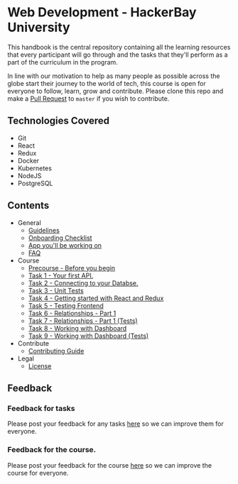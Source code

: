 # Web Development - HackerBay University

This handbook is the central repository containing all the learning resources that every participant will go through and the tasks that they'll perform as a part of the curriculum in the program. 

In line with our motivation to help as many people as possible across the globe start their journey to the world of tech, this course is open for everyone to follow, learn, grow and contribute. Please clone this repo and make a [Pull Request](https://help.github.com/articles/about-pull-requests/) to `master` if you wish to contribute. 

## Technologies Covered
- Git
- React
- Redux
- Docker
- Kubernetes
- NodeJS
- PostgreSQL

## Contents
* General
  * [Guidelines](/guidelines/README.md)
  * [Onboarding Checklist](/checklist/README.md)
  * [App you'll be working on](/app/README.md)
  * [FAQ](/faq/README.md)
* Course
  * [Precourse - Before you begin](/tasks/precourse/README.md)
  * [Task 1 - Your first API.](/tasks/task-1/README.md)
  * [Task 2 - Connecting to your Databse.](/tasks/task-2/README.md)   
  * [Task 3 - Unit Tests](/tasks/task-3/README.md)   
  * [Task 4 - Getting started with React and Redux](/tasks/task-4/README.md)
  * [Task 5 - Testing Frontend](/tasks/task-5/README.md)
  * [Task 6 - Relationships - Part 1](/tasks/task-6/README.md)
  * [Task 7 - Relationships - Part 1 (Tests)](/tasks/task-7/README.md)
  * [Task 8 - Working with Dashboard](/tasks/task-8/README.md)
  * [Task 9 - Working with Dashboard (Tests)](/tasks/task-9/README.md)
  <!-- * [Task 10 - Working on Dashboard - Part 1](/tasks/task-10/README.md)
  * [Task 11 - Working on Dashboard - Part 1 (Tests)](/tasks/task-11/README.md)
  * [Task 12 - Working on Dashboard - Part 2](/tasks/task-12/README.md)
  * [Task 13 - Working on Dashboard - Part 2 (Tests)](/tasks/task-13/README.md)
  * [Task 14 - Workers](/tasks/task-14/README.md)
  * [Task 15 - Integrating with third party API's](/tasks/task-15/README.md)
  * [Task 16 - Continous Integration and Delivery](/tasks/task-16/README.md)
  * [Task 17 - Working with Docker](/tasks/task-17/README.md)
  * [Task 18 - Working with Kubernetes - Part 1](/tasks/task-18/README.md)
  * [Task 19 - Working with Kubernetes - Part 2](/tasks/task-19/README.md)
  * [Task 20 - Wrap up!](/tasks/task-20/README.md) -->
* Contribute
  * [Contributing Guide](/contribute/README.md)
* Legal
  * [License](/LICENSE)

## Feedback

### Feedback for tasks

Please post your feedback for any tasks [here](https://docs.google.com/forms/u/3/d/e/1FAIpQLSdkiXMJrAuaYmZ1aa3U6N6daKXjmdARi1MQahA7bg10MNyjqQ/viewform) so we can improve them for everyone. 

### Feedback for the course. 

Please post your feedback for the course [here](https://docs.google.com/forms/u/3/d/e/1FAIpQLSdFSk86fsSIyfehHXN2vWfXq9ed3CcLjKs6B6r2OUCbDflCpQ/viewform) so we can improve the course for everyone. 

